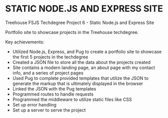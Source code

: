 # STATIC NODE.JS AND EXPRESS SITE

Treehouse FSJS Techdegree Project 6 - Static Node.js and Express Site

Portfolio site to showcase projects in the Treehouse techdegree.

Key achievements:

- Utilized Node.js, Express, and Pug to create a portfolio site to showcase the first 5 projects in the techdegree
- Created a JSON file to store all the data about the projects created
- Site contains a modern landing page, an about page with my contact info, and a series of project pages
- Used Pug to complete provided templates that utilize the JSON to generate the markup that is ultimately displayed in the browser
- Linked the JSON with the Pug templates
- Programmed routes to handle requests
- Programmed the middleware to utilize static files like CSS
- Set up error handling
- Set up a server to serve the project
